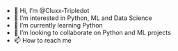 - 👋 Hi, I’m @Cluxx-Tripledot
- 👀 I’m interested in Python, ML and Data Science
- 🌱 I’m currently learning Python
- 💞️ I’m looking to collaborate on Python and ML projects
- 📫 How to reach me 

<!---
Cluxx-Tripledot/Cluxx-Tripledot is a ✨ special ✨ repository because its `README.md` (this file) appears on your GitHub profile.
You can click the Preview link to take a look at your changes.
--->
